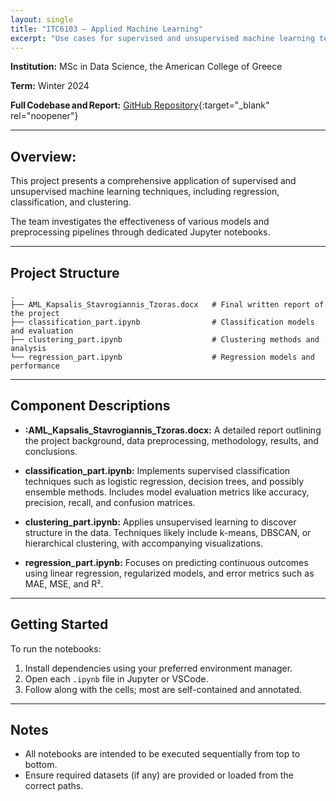 ```yaml
---
layout: single
title: "ITC6103 – Applied Machine Learning"
excerpt: "Use cases for supervised and unsupervised machine learning techniques, including regression, classification, and clustering."
---
```


**Institution:** MSc in Data Science, the American College of Greece

**Term:** Winter 2024

**Full Codebase and Report:** [GitHub Repository](https://github.com/C-Kapsalis/ITC6103---Applied-Machine-Learning){:target="_blank" rel="noopener"}

---


## Overview:

This project presents a comprehensive application of supervised and unsupervised machine learning techniques, including regression, classification, and clustering. 

The team investigates the effectiveness of various models and preprocessing pipelines through dedicated Jupyter notebooks.

---


## Project Structure

```
.
├── AML_Kapsalis_Stavrogiannis_Tzoras.docx   # Final written report of the project
├── classification_part.ipynb                # Classification models and evaluation
├── clustering_part.ipynb                    # Clustering methods and analysis
└── regression_part.ipynb                    # Regression models and performance
```

---


## Component Descriptions

- **:AML_Kapsalis_Stavrogiannis_Tzoras.docx:** A detailed report outlining the project background, data preprocessing, methodology, results, and conclusions.

- **classification_part.ipynb:** Implements supervised classification techniques such as logistic regression, decision trees, and possibly ensemble methods. Includes model evaluation metrics like accuracy, precision, recall, and confusion matrices.

- **clustering_part.ipynb:** Applies unsupervised learning to discover structure in the data. Techniques likely include k-means, DBSCAN, or hierarchical clustering, with accompanying visualizations.

- **regression_part.ipynb:** Focuses on predicting continuous outcomes using linear regression, regularized models, and error metrics such as MAE, MSE, and R².

---


## Getting Started

To run the notebooks:

1. Install dependencies using your preferred environment manager.
2. Open each `.ipynb` file in Jupyter or VSCode.
3. Follow along with the cells; most are self-contained and annotated.

---


## Notes

- All notebooks are intended to be executed sequentially from top to bottom.
- Ensure required datasets (if any) are provided or loaded from the correct paths.
